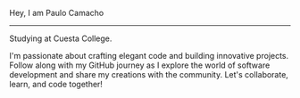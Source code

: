 Hey, I am Paulo Camacho
***

Studying at Cuesta College.

I'm passionate about crafting elegant code and building innovative projects. 
Follow along with my GitHub journey as I explore the world of software development and share my creations with the community. 
Let's collaborate, learn, and code together!
